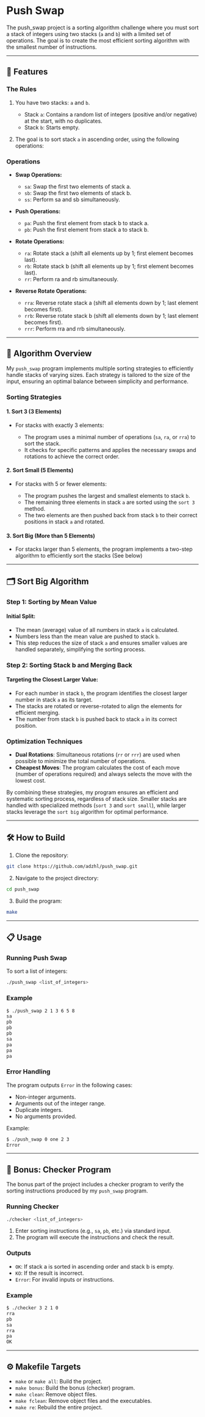 # Push Swap
The push_swap project is a sorting algorithm challenge where you must sort a stack of integers using two stacks (`a` and `b`) with a limited set of operations. The goal is to create the most efficient sorting algorithm with the smallest number of instructions.

---

## 🚀 Features

### The Rules
1. You have two stacks: `a` and `b`.
    - Stack `a`: Contains a random list of integers (positive and/or negative) at the start, with no duplicates.
    - Stack `b`: Starts empty.

2. The goal is to sort stack `a` in ascending order, using the following operations:

### Operations
- **Swap Operations:**

    - `sa`: Swap the first two elements of stack a.
    - `sb`: Swap the first two elements of stack b.
    - `ss`: Perform sa and sb simultaneously.

- **Push Operations:**

    - `pa`: Push the first element from stack b to stack a.
    - `pb`: Push the first element from stack a to stack b.

- **Rotate Operations:**

    - `ra`: Rotate stack a (shift all elements up by 1; first element becomes last).
    - `rb`: Rotate stack b (shift all elements up by 1; first element becomes last).
    - `rr`: Perform ra and rb simultaneously.

- **Reverse Rotate Operations:**

    - `rra`: Reverse rotate stack a (shift all elements down by 1; last element becomes first).
    - `rrb`: Reverse rotate stack b (shift all elements down by 1; last element becomes first).
    - `rrr`: Perform rra and rrb simultaneously.

---

## 🧠 Algorithm Overview
My `push_swap` program implements multiple sorting strategies to efficiently handle stacks of varying sizes. Each strategy is tailored to the size of the input, ensuring an optimal balance between simplicity and performance.

### **Sorting Strategies**
#### 1. Sort 3 (3 Elements)
   
- For stacks with exactly 3 elements:
  
    - The program uses a minimal number of operations (`sa`, `ra`, or `rra`) to sort the stack.
    - It checks for specific patterns and applies the necessary swaps and rotations to achieve the correct order.
      
#### 2. Sort Small (5 Elements)

- For stacks with 5 or fewer elements:
  
    - The program pushes the largest and smallest elements to stack `b`.
    - The remaining three elements in stack `a` are sorted using the `sort 3` method.
    - The two elements are then pushed back from stack `b` to their correct positions in stack `a` and rotated.
      
#### 3. Sort Big (More than 5 Elements)

- For stacks larger than 5 elements, the program implements a two-step algorithm to efficiently sort the stacks (See below)

---

##  🗂️ Sort Big Algorithm
### **Step 1: Sorting by Mean Value**

#### Initial Split:

- The mean (average) value of all numbers in stack `a` is calculated.
- Numbers less than the mean value are pushed to stack `b`.
- This step reduces the size of stack `a` and ensures smaller values are handled separately, simplifying the sorting process.

  
### **Step 2: Sorting Stack b and Merging Back**

#### Targeting the Closest Larger Value:

- For each number in stack `b`, the program identifies the closest larger number in stack `a` as its target.
- The stacks are rotated or reverse-rotated to align the elements for efficient merging.
- The number from stack `b` is pushed back to stack `a` in its correct position.


### Optimization Techniques
- **Dual Rotations**: Simultaneous rotations (`rr` or `rrr`) are used when possible to minimize the total number of operations.
- **Cheapest Moves**: The program calculates the cost of each move (number of operations required) and always selects the move with the lowest cost.
  
By combining these strategies, my program ensures an efficient and systematic sorting process, regardless of stack size. Smaller stacks are handled with specialized methods (`sort 3` and `sort small`), while larger stacks leverage the `sort big` algorithm for optimal performance.

---

## 🛠️ How to Build
1. Clone the repository:
```bash
git clone https://github.com/adzhl/push_swap.git
```
2. Navigate to the project directory:
```bash
cd push_swap
```
3. Build the program:
```bash
make
```

---

## 📋 Usage
### Running Push Swap
To sort a list of integers:

```bash
./push_swap <list_of_integers>
```

### Example
```bash
$ ./push_swap 2 1 3 6 5 8
sa
pb
pb
pb
sa
pa
pa
pa
```

### Error Handling
The program outputs `Error` in the following cases:

- Non-integer arguments.
- Arguments out of the integer range.
- Duplicate integers.
- No arguments provided.

Example:

```bash
$ ./push_swap 0 one 2 3
Error
```

---

## 🧩 Bonus: Checker Program
The bonus part of the project includes a checker program to verify the sorting instructions produced by my `push_swap` program.

### Running Checker
```bash
./checker <list_of_integers>
```

1. Enter sorting instructions (e.g., `sa`, `pb`, etc.) via standard input.
2. The program will execute the instructions and check the result.
   
### Outputs
- `OK`: If stack a is sorted in ascending order and stack b is empty.
- `KO`: If the result is incorrect.
- `Error`: For invalid inputs or instructions.

### Example
```bash
$ ./checker 3 2 1 0
rra
pb
sa
rra
pa
OK
```

---

## ⚙️ Makefile Targets
- `make` or `make all`: Build the project.
- `make bonus`: Build the bonus (checker) program.
- `make clean`: Remove object files.
- `make fclean`: Remove object files and the executables.
- `make re`: Rebuild the entire project.
